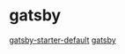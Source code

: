 # gatsby

[gatsby-starter-default](https://github.com/gatsbyjs/gatsby-starter-default)
[gatsby](https://github.com/gatsbyjs/gatsby)
